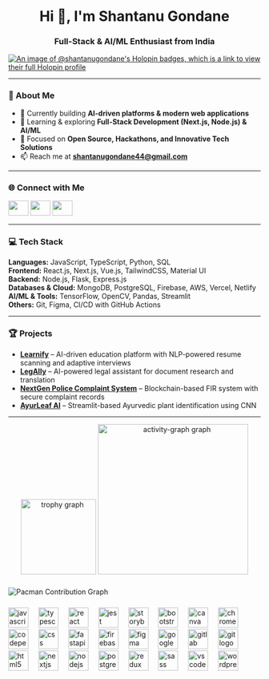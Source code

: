 <h1 align="center">Hi 👋, I'm Shantanu Gondane</h1>
<h3 align="center">Full-Stack & AI/ML Enthusiast from India</h3>

[![An image of @shantanugondane's Holopin badges, which is a link to view their full Holopin profile](https://holopin.me/shantanugondane)](https://holopin.io/@shantanugondane)

---

### 🚀 About Me
- 🔭 Currently building **AI-driven platforms & modern web applications**
- 🌱 Learning & exploring **Full-Stack Development (Next.js, Node.js) & AI/ML**
- 🎯 Focused on **Open Source, Hackathons, and Innovative Tech Solutions**
- 📫 Reach me at **shantanugondane44@gmail.com**

---

### 🌐 Connect with Me
<p align="left">
<a href="https://www.linkedin.com/in/shantanu-gondane-46456822b/" target="_blank"><img src="https://raw.githubusercontent.com/rahuldkjain/github-profile-readme-generator/master/src/images/icons/Social/linked-in-alt.svg" height="30" width="40" /></a>
<a href="https://instagram.com/shantanuu.exe" target="_blank"><img src="https://raw.githubusercontent.com/rahuldkjain/github-profile-readme-generator/master/src/images/icons/Social/instagram.svg" height="30" width="40" /></a>
<a href="https://dribbble.com/shantanugondane" target="_blank"><img src="https://raw.githubusercontent.com/rahuldkjain/github-profile-readme-generator/master/src/images/icons/Social/dribbble.svg" height="30" width="40" /></a>
</p>

---

### 💻 Tech Stack
**Languages:** JavaScript, TypeScript, Python, SQL  
**Frontend:** React.js, Next.js, Vue.js, TailwindCSS, Material UI  
**Backend:** Node.js, Flask, Express.js  
**Databases & Cloud:** MongoDB, PostgreSQL, Firebase, AWS, Vercel, Netlify  
**AI/ML & Tools:** TensorFlow, OpenCV, Pandas, Streamlit  
**Others:** Git, Figma, CI/CD with GitHub Actions  

---

### 🏆 Projects
- **[Learnify](https://learnify-placement-assist.vercel.app/)** – AI-driven education platform with NLP-powered resume scanning and adaptive interviews  
- **[LegAIly](https://legaily.vercel.app/home)** – AI-powered legal assistant for document research and translation  
- **[NextGen Police Complaint System](https://nextgen-police-complaint-system.vercel.app/)** – Blockchain-based FIR system with secure complaint records  
- **[AyurLeaf AI](https://github.com/KrishayNair/AyurLeaf)** – Streamlit-based Ayurvedic plant identification using CNN

---

<div align="center">
  <img src="https://github-profile-trophy.vercel.app?username=shantanugondane&theme=dracula&column=-1&row=1&margin-w=8&margin-h=8&no-bg=false&no-frame=false&order=4" height="150" alt="trophy graph"  />
  <img src="https://github-readme-activity-graph.vercel.app/graph?username=shantanugondane&radius=16&theme=react&area=true&order=5" height="300" alt="activity-graph graph"  />
</div>

###

![Pacman Contribution Graph](https://raw.githubusercontent.com/shantanugondane/shantanugondane/output/pacman-contribution-graph.svg)

###

<div align="left">
  <img src="https://cdn.jsdelivr.net/gh/devicons/devicon/icons/javascript/javascript-original.svg" height="40" alt="javascript logo"  />
  <img width="12" />
  <img src="https://cdn.jsdelivr.net/gh/devicons/devicon/icons/typescript/typescript-original.svg" height="40" alt="typescript logo"  />
  <img width="12" />
  <img src="https://cdn.jsdelivr.net/gh/devicons/devicon/icons/react/react-original.svg" height="40" alt="react logo"  />
  <img width="12" />
  <img src="https://cdn.jsdelivr.net/gh/devicons/devicon/icons/jest/jest-plain.svg" height="40" alt="jest logo"  />
  <img width="12" />
  <img src="https://cdn.jsdelivr.net/gh/devicons/devicon/icons/storybook/storybook-original.svg" height="40" alt="storybook logo"  />
  <img width="12" />
  <img src="https://cdn.jsdelivr.net/gh/devicons/devicon/icons/bootstrap/bootstrap-original.svg" height="40" alt="bootstrap logo"  />
  <img width="12" />
  <img src="https://cdn.jsdelivr.net/gh/devicons/devicon/icons/canva/canva-original.svg" height="40" alt="canva logo"  />
  <img width="12" />
  <img src="https://cdn.jsdelivr.net/gh/devicons/devicon/icons/chrome/chrome-original.svg" height="40" alt="chrome logo"  />
  <img width="12" />
  <img src="https://cdn.jsdelivr.net/gh/devicons/devicon/icons/codepen/codepen-original.svg" height="40" alt="codepen logo"  />
  <img width="12" />
  <img src="https://cdn.jsdelivr.net/gh/devicons/devicon/icons/css3/css3-original.svg" height="40" alt="css logo"  />
  <img width="12" />
  <img src="https://cdn.jsdelivr.net/gh/devicons/devicon/icons/fastapi/fastapi-original.svg" height="40" alt="fastapi logo"  />
  <img width="12" />
  <img src="https://cdn.jsdelivr.net/gh/devicons/devicon/icons/firebase/firebase-plain.svg" height="40" alt="firebase logo"  />
  <img width="12" />
  <img src="https://cdn.jsdelivr.net/gh/devicons/devicon/icons/figma/figma-original.svg" height="40" alt="figma logo"  />
  <img width="12" />
  <img src="https://cdn.jsdelivr.net/gh/devicons/devicon/icons/google/google-original.svg" height="40" alt="google logo"  />
  <img width="12" />
  <img src="https://cdn.jsdelivr.net/gh/devicons/devicon/icons/gitlab/gitlab-original.svg" height="40" alt="gitlab logo"  />
  <img width="12" />
  <img src="https://cdn.jsdelivr.net/gh/devicons/devicon/icons/git/git-original.svg" height="40" alt="git logo"  />
  <img width="12" />
  <img src="https://cdn.jsdelivr.net/gh/devicons/devicon/icons/html5/html5-original.svg" height="40" alt="html5 logo"  />
  <img width="12" />
  <img src="https://cdn.jsdelivr.net/gh/devicons/devicon/icons/nextjs/nextjs-original.svg" height="40" alt="nextjs logo"  />
  <img width="12" />
  <img src="https://cdn.jsdelivr.net/gh/devicons/devicon/icons/nodejs/nodejs-original.svg" height="40" alt="nodejs logo"  />
  <img width="12" />
  <img src="https://cdn.jsdelivr.net/gh/devicons/devicon/icons/postgresql/postgresql-original.svg" height="40" alt="postgresql logo"  />
  <img width="12" />
  <img src="https://cdn.jsdelivr.net/gh/devicons/devicon/icons/redux/redux-original.svg" height="40" alt="redux logo"  />
  <img width="12" />
  <img src="https://cdn.jsdelivr.net/gh/devicons/devicon/icons/sass/sass-original.svg" height="40" alt="sass logo"  />
  <img width="12" />
  <img src="https://cdn.jsdelivr.net/gh/devicons/devicon/icons/vscode/vscode-original.svg" height="40" alt="vscode logo"  />
  <img width="12" />
  <img src="https://cdn.jsdelivr.net/gh/devicons/devicon/icons/wordpress/wordpress-original.svg" height="40" alt="wordpress logo"  />
</div>

###
